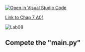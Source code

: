 [![Open in Visual Studio Code](https://classroom.github.com/assets/open-in-vscode-c66648af7eb3fe8bc4f294546bfd86ef473780cde1dea487d3c4ff354943c9ae.svg)](https://classroom.github.com/online_ide?assignment_repo_id=8934246&assignment_repo_type=AssignmentRepo)

[Link to Chap 7 A01](https://docs.google.com/presentation/d/16Lg15We_18LVyquswkjr61CDRxR3O9uaTISKX7v8thc/edit#slide=id.g116e0b78bfe_0_9)

![Lab08](https://nimbus-screenshots.s3.amazonaws.com/s/060cff869667b153ff77c504246b674e.png)

## Compete the "main.py"



